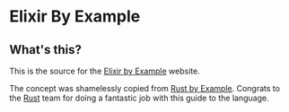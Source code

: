 # Elixir By Example

## What's this?

This is the source for the [Elixir by Example](http://elixirbyexample.com) website.

The concept was shamelessly copied from [Rust by Example](http://rustbyexample.com). Congrats to the
[Rust](http://www.rust-lang.org/) team for doing a fantastic job with this guide to the language.


